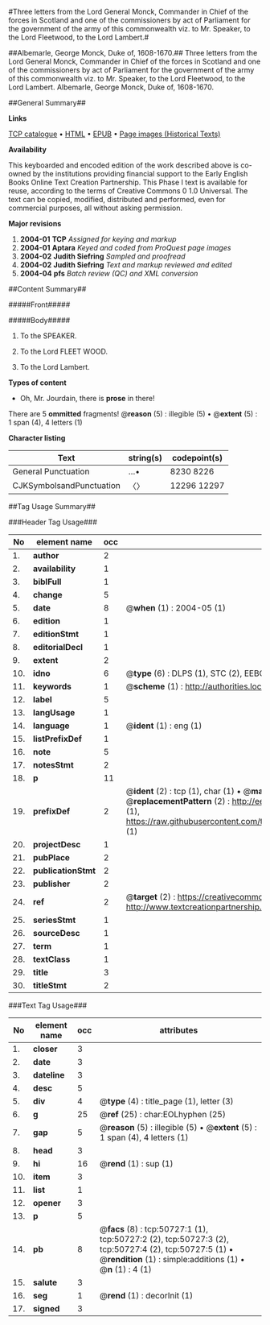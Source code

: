 #Three letters from the Lord General Monck, Commander in Chief of the forces in Scotland and one of the commissioners by act of Parliament for the government of the army of this commonwealth viz. to Mr. Speaker, to the Lord Fleetwood, to the Lord Lambert.#

##Albemarle, George Monck, Duke of, 1608-1670.##
Three letters from the Lord General Monck, Commander in Chief of the forces in Scotland and one of the commissioners by act of Parliament for the government of the army of this commonwealth viz. to Mr. Speaker, to the Lord Fleetwood, to the Lord Lambert.
Albemarle, George Monck, Duke of, 1608-1670.

##General Summary##

**Links**

[TCP catalogue](http://www.ota.ox.ac.uk/tcp/)  • 
[HTML](http://tei.it.ox.ac.uk/tcp/Texts-HTML/free/A26/A26621.html)  • 
[EPUB](http://tei.it.ox.ac.uk/tcp/Texts-EPUB/free/A26/A26621.epub) • 
[Page images (Historical Texts)](https://data.historicaltexts.jisc.ac.uk/view?pubId=eebo-11906904e&pageId=eebo-11906904e-50727-1)

**Availability**

This keyboarded and encoded edition of the
	       work described above is co-owned by the institutions
	       providing financial support to the Early English Books
	       Online Text Creation Partnership. This Phase I text is
	       available for reuse, according to the terms of Creative
	       Commons 0 1.0 Universal. The text can be copied,
	       modified, distributed and performed, even for
	       commercial purposes, all without asking permission.

**Major revisions**

1. __2004-01__ __TCP__ *Assigned for keying and markup*
1. __2004-01__ __Aptara__ *Keyed and coded from ProQuest page images*
1. __2004-02__ __Judith Siefring__ *Sampled and proofread*
1. __2004-02__ __Judith Siefring__ *Text and markup reviewed and edited*
1. __2004-04__ __pfs__ *Batch review (QC) and XML conversion*

##Content Summary##

#####Front#####

#####Body#####

1. To the SPEAKER.

1. To the Lord FLEET WOOD.

1. To the Lord Lambert.

**Types of content**

  * Oh, Mr. Jourdain, there is **prose** in there!

There are 5 **ommitted** fragments! 
 @__reason__ (5) : illegible (5)  •  @__extent__ (5) : 1 span (4), 4 letters (1)

**Character listing**


|Text|string(s)|codepoint(s)|
|---|---|---|
|General Punctuation|…•|8230 8226|
|CJKSymbolsandPunctuation|〈〉|12296 12297|

##Tag Usage Summary##

###Header Tag Usage###

|No|element name|occ|attributes|
|---|---|---|---|
|1.|__author__|2||
|2.|__availability__|1||
|3.|__biblFull__|1||
|4.|__change__|5||
|5.|__date__|8| @__when__ (1) : 2004-05 (1)|
|6.|__edition__|1||
|7.|__editionStmt__|1||
|8.|__editorialDecl__|1||
|9.|__extent__|2||
|10.|__idno__|6| @__type__ (6) : DLPS (1), STC (2), EEBO-CITATION (1), OCLC (1), VID (1)|
|11.|__keywords__|1| @__scheme__ (1) : http://authorities.loc.gov/ (1)|
|12.|__label__|5||
|13.|__langUsage__|1||
|14.|__language__|1| @__ident__ (1) : eng (1)|
|15.|__listPrefixDef__|1||
|16.|__note__|5||
|17.|__notesStmt__|2||
|18.|__p__|11||
|19.|__prefixDef__|2| @__ident__ (2) : tcp (1), char (1)  •  @__matchPattern__ (2) : ([0-9\-]+):([0-9IVX]+) (1), (.+) (1)  •  @__replacementPattern__ (2) : http://eebo.chadwyck.com/downloadtiff?vid=$1&page=$2 (1), https://raw.githubusercontent.com/textcreationpartnership/Texts/master/tcpchars.xml#$1 (1)|
|20.|__projectDesc__|1||
|21.|__pubPlace__|2||
|22.|__publicationStmt__|2||
|23.|__publisher__|2||
|24.|__ref__|2| @__target__ (2) : https://creativecommons.org/publicdomain/zero/1.0/ (1), http://www.textcreationpartnership.org/docs/. (1)|
|25.|__seriesStmt__|1||
|26.|__sourceDesc__|1||
|27.|__term__|1||
|28.|__textClass__|1||
|29.|__title__|3||
|30.|__titleStmt__|2||


###Text Tag Usage###

|No|element name|occ|attributes|
|---|---|---|---|
|1.|__closer__|3||
|2.|__date__|3||
|3.|__dateline__|3||
|4.|__desc__|5||
|5.|__div__|4| @__type__ (4) : title_page (1), letter (3)|
|6.|__g__|25| @__ref__ (25) : char:EOLhyphen (25)|
|7.|__gap__|5| @__reason__ (5) : illegible (5)  •  @__extent__ (5) : 1 span (4), 4 letters (1)|
|8.|__head__|3||
|9.|__hi__|16| @__rend__ (1) : sup (1)|
|10.|__item__|3||
|11.|__list__|1||
|12.|__opener__|3||
|13.|__p__|5||
|14.|__pb__|8| @__facs__ (8) : tcp:50727:1 (1), tcp:50727:2 (2), tcp:50727:3 (2), tcp:50727:4 (2), tcp:50727:5 (1)  •  @__rendition__ (1) : simple:additions (1)  •  @__n__ (1) : 4 (1)|
|15.|__salute__|3||
|16.|__seg__|1| @__rend__ (1) : decorInit (1)|
|17.|__signed__|3||
